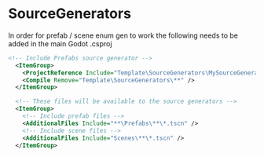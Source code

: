 # SourceGenerators

In order for prefab / scene enum gen to work the following needs to be added in the main Godot .csproj

```xml
<!-- Include Prefabs source generator -->
  <ItemGroup>
    <ProjectReference Include="Template\SourceGenerators\MySourceGenerator\MySourceGenerator.csproj" OutputItemType="Analyzer" ReferenceOutputAssembly="false" />
    <Compile Remove="Template\SourceGenerators\**" />
  </ItemGroup>

  <!-- These files will be available to the source generators -->
  <ItemGroup>
    <!-- Include prefab files -->
    <AdditionalFiles Include="**\Prefabs\**\*.tscn" />
    <!-- Include scene files -->
    <AdditionalFiles Include="Scenes\**\*.tscn" />
  </ItemGroup>
```
